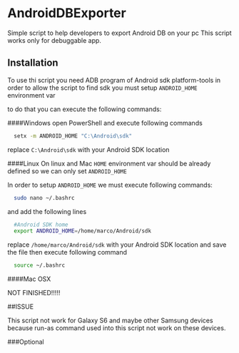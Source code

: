 # AndroidDBExporter
Simple script to help developers to export Android DB on your pc 
This script works only for debuggable app.

## Installation

To use thi script you need ADB program of Android sdk platform-tools
in order to allow the script to find sdk you must setup ```ANDROID_HOME``` environment var

to do that you can execute the following commands:

####Windows
open PowerShell and execute following commands
```sh
  setx -m ANDROID_HOME "C:\Android\sdk"
```
replace ```C:\Android\sdk``` with your Android SDK location

####Linux
On linux and Mac ```HOME``` environment var should be already defined so we can only set ```ANDROID_HOME```

In order to setup ```ANDROID_HOME``` we must execute following commands:

```sh
  sudo nano ~/.bashrc
```

and add the following lines

```sh
  #Android SDK home
  export ANDROID_HOME=/home/marco/Android/sdk
```
replace ```/home/marco/Android/sdk``` with your Android SDK location and save the file then execute following command

```sh
  source ~/.bashrc
```

####Mac OSX

NOT FINISHED!!!!!

##ISSUE

This script not work for Galaxy S6 and maybe other Samsung devices because run-as command used into this script not work on these devices.





###Optional
